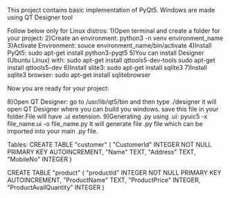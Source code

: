 This project contains basic implementation of PyQt5.
Windows are made using QT Designer tool

Follow below only for Linux distros:
1)Open terminal and create a folder for your project:
2)Create an environment:
	 python3 -n venv environment_name
3)Activate Environment:
	souce environment_name/bin/activate
4)Install PyQt5:
	sudo apt-get install python3-pyqt5
5)You can install Designer (Ubuntu Linux) with:
	sudo apt-get install qttools5-dev-tools
	sudo apt-get install qttools5-dev
6)Install slite3:
	sudo apt-get install sqlite3
7)Install sqlite3 browser:
	sudo apt-get install sqlitebrowser

Now you are ready for your project:

8)Open QT Designer:
	go to /usr/lib/qt5/bin and then type ./designer it will open QT Designer where you can build you windows.
	save this file in your folder.File will have .ui extension.
9)Generating .py using .ui:
	pyuic5 -x file_name.ui -o file_name.py
	It will generate file .py file which can be imported into your main .py file.

Tables:
CREATE TABLE "customer" (
	"CustomerId"	INTEGER NOT NULL PRIMARY KEY AUTOINCREMENT,
	"Name"	TEXT,
	"Address"	TEXT,
	"MobileNo"	INTEGER
)

CREATE TABLE "product" (
	"productId"	INTEGER NOT NULL PRIMARY KEY AUTOINCREMENT,
	"ProductName"	TEXT,
	"ProductPrice"	INTEGER,
	"ProductAvailQuantity"	INTEGER
)


